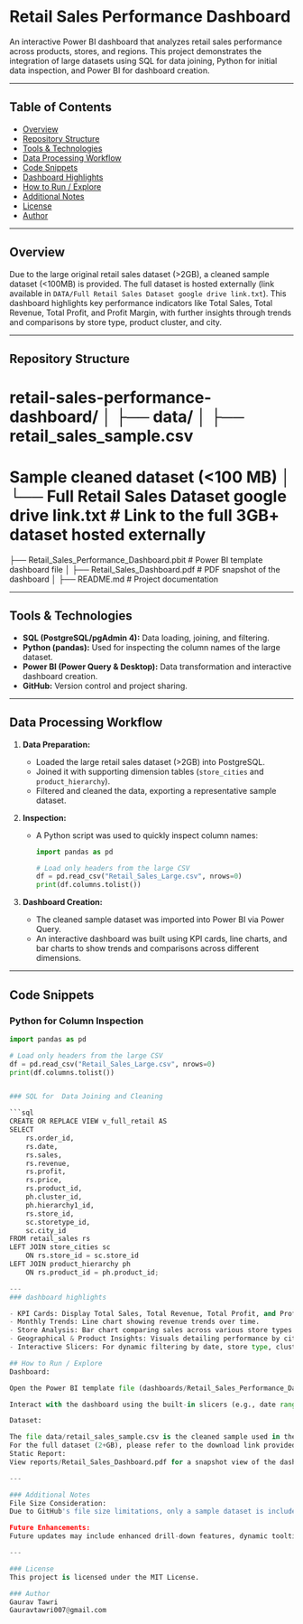# Retail Sales Performance Dashboard

An interactive Power BI dashboard that analyzes retail sales performance across products, stores, and regions. This project demonstrates the integration of large datasets using SQL for data joining, Python for initial data inspection, and Power BI for dashboard creation.

---

## Table of Contents

- [Overview](#overview)
- [Repository Structure](#repository-structure)
- [Tools & Technologies](#tools--technologies)
- [Data Processing Workflow](#data-processing-workflow)
- [Code Snippets](#code-snippets)
- [Dashboard Highlights](#dashboard-highlights)
- [How to Run / Explore](#how-to-run--explore)
- [Additional Notes](#additional-notes)
- [License](#license)
- [Author](#author)

---

## Overview

Due to the large original retail sales dataset (>2GB), a cleaned sample dataset (<100MB) is provided. The full dataset is hosted externally (link available in `DATA/Full Retail Sales Dataset google drive link.txt`). This dashboard highlights key performance indicators like Total Sales, Total Revenue, Total Profit, and Profit Margin, with further insights through trends and comparisons by store type, product cluster, and city.

---

## Repository Structure
# retail-sales-performance-dashboard/ │ ├── data/ │ ├── retail_sales_sample.csv 
# Sample cleaned dataset (<100 MB) │ └── Full Retail Sales Dataset google drive link.txt # Link to the full 3GB+ dataset hosted externally
├── Retail_Sales_Performance_Dashboard.pbit # Power BI template dashboard file │ 
├── Retail_Sales_Dashboard.pdf # PDF snapshot of the dashboard │
├── README.md # Project documentation

---

## Tools & Technologies

- **SQL (PostgreSQL/pgAdmin 4):** Data loading, joining, and filtering.
- **Python (pandas):** Used for inspecting the column names of the large dataset.
- **Power BI (Power Query & Desktop):** Data transformation and interactive dashboard creation.
- **GitHub:** Version control and project sharing.

---

## Data Processing Workflow

1. **Data Preparation:**
   - Loaded the large retail sales dataset (>2GB) into PostgreSQL.
   - Joined it with supporting dimension tables (`store_cities` and `product_hierarchy`).
   - Filtered and cleaned the data, exporting a representative sample dataset.

2. **Inspection:**
   - A Python script was used to quickly inspect column names:
     ```python
     import pandas as pd

     # Load only headers from the large CSV
     df = pd.read_csv("Retail_Sales_Large.csv", nrows=0)
     print(df.columns.tolist())
     ```

3. **Dashboard Creation:**
   - The cleaned sample dataset was imported into Power BI via Power Query.
   - An interactive dashboard was built using KPI cards, line charts, and bar charts to show trends and comparisons across different dimensions.

---

## Code Snippets

### Python for Column Inspection

```python
import pandas as pd

# Load only headers from the large CSV
df = pd.read_csv("Retail_Sales_Large.csv", nrows=0)
print(df.columns.tolist())


### SQL for  Data Joining and Cleaning

```sql
CREATE OR REPLACE VIEW v_full_retail AS
SELECT 
    rs.order_id,
    rs.date,
    rs.sales,
    rs.revenue,
    rs.profit,
    rs.price,
    rs.product_id,
    ph.cluster_id,
    ph.hierarchy1_id,
    rs.store_id,
    sc.storetype_id,
    sc.city_id
FROM retail_sales rs
LEFT JOIN store_cities sc
    ON rs.store_id = sc.store_id
LEFT JOIN product_hierarchy ph
    ON rs.product_id = ph.product_id;

---
### dashboard highlights

- KPI Cards: Display Total Sales, Total Revenue, Total Profit, and Profit Margin.
- Monthly Trends: Line chart showing revenue trends over time.
- Store Analysis: Bar chart comparing sales across various store types.
- Geographical & Product Insights: Visuals detailing performance by city and product cluster.
- Interactive Slicers: For dynamic filtering by date, store type, cluster, and other dimensions.

## How to Run / Explore
Dashboard:

Open the Power BI template file (dashboards/Retail_Sales_Performance_Dashboard.pbit) using Power BI Desktop.

Interact with the dashboard using the built-in slicers (e.g., date range, store type, cluster).

Dataset:

The file data/retail_sales_sample.csv is the cleaned sample used in the dashboard.
For the full dataset (2+GB), please refer to the download link provided in data/full_retail_sales_data_link.txt.
Static Report:
View reports/Retail_Sales_Dashboard.pdf for a snapshot view of the dashboard.

---

### Additional Notes
File Size Consideration:
Due to GitHub's file size limitations, only a sample dataset is included. The full dataset (~2+GB) is available via an external link in data/full_retail_sales_dataset_link.txt.

Future Enhancements:
Future updates may include enhanced drill-down features, dynamic tooltips, and additional visual insights based on further analysis.

---

### License
This project is licensed under the MIT License.

### Author
Gaurav Tawri
Gauravtawri007@gmail.com

